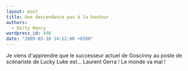 ```yaml
---
layout: post
title: Une descendance pas à la hauteur
authors:
  - Dirty Henry
wordpress_id: 490
date: "2009-03-10 14:12:00 +0100"
---
```


Je viens d'apprendre que le successeur actuel de Goscinny au poste de scénariste
de Lucky Luke est… Laurent Gerra ! Le monde va mal !
